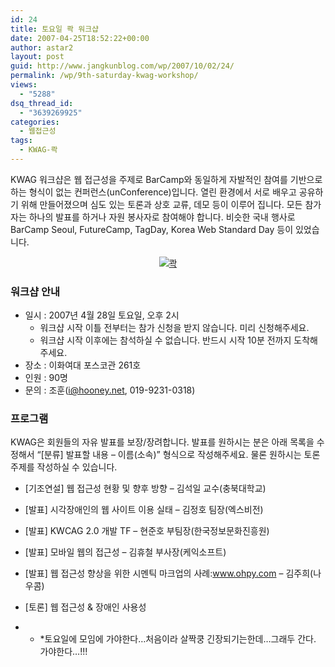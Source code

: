 ```yaml
---
id: 24
title: 토요일 콱 워크샵
date: 2007-04-25T18:52:22+00:00
author: astar2
layout: post
guid: http://www.jangkunblog.com/wp/2007/10/02/24/
permalink: /wp/9th-saturday-kwag-workshop/
views:
  - "5288"
dsq_thread_id:
  - "3639269925"
categories:
  - 웹접근성
tags:
  - KWAG-콱
---
```

KWAG 워크샵은 웹 접근성을 주제로 BarCamp와 동일하게 자발적인 참여를 기반으로 하는 형식이 없는 컨퍼런스(unConference)입니다. 열린 환경에서 서로 배우고 공유하기 위해 만들어졌으며 심도 있는 토론과 상호 교류, 데모 등이 이루어 집니다. 모든 참가자는 하나의 발표를 하거나 자원 봉사자로 참여해야 합니다. 비슷한 국내 행사로 BarCamp Seoul, FutureCamp, TagDay, Korea Web Standard Day 등이 있었습니다.

<p style="text-align:center;">
  <a href="http://www.jangkunblog.com/wp/wp-content/uploads/2007/10/04.jpg" title="콱"><img src="http://www.jangkunblog.com/wp/wp-content/uploads/2007/10/04.jpg" alt="콱" /></a>
</p>

### 워크샵 안내

  * 일시 : 2007년 4월 28일 토요일, 오후 2시 
      * 워크샵 시작 이틀 전부터는 참가 신청을 받지 않습니다. 미리 신청해주세요.
      * 워크샵 시작 이후에는 참석하실 수 없습니다. 반드시 시작 10분 전까지 도착해주세요.
  * 장소 : 이화여대 포스코관 261호
  * 인원 : 90명
  * 문의 : 조훈(i@hooney.net, 019-9231-0318)

### 프로그램

KWAG은 회원들의 자유 발표를 보장/장려합니다. 발표를 원하시는 분은 아래 목록을 수정해서 &#8220;[분류] 발표할 내용 &#8211; 이름(소속)&#8221; 형식으로 작성해주세요. 물론 원하시는 토론 주제를 작성하실 수 있습니다.

  * [기조연설] 웹 접근성 현황 및 향후 방향 &#8211; 김석일 교수(충북대학교)
  * [발표] 시각장애인의 웹 사이트 이용 실태 &#8211; 김정호 팀장(엑스비전)
  * [발표] KWCAG 2.0 개발 TF &#8211; 현준호 부팀장(한국정보문화진흥원)
  * [발표] 모바일 웹의 접근성 &#8211; 김휴철 부사장(케익소프트)
  * [발표] 웹 접근성 향상을 위한 시멘틱 마크업의 사례:www.ohpy.com &#8211; 김주희(나우콤)
  * [토론] 웹 접근성 & 장애인 사용성

* * *토요일에 모임에 가야한다&#8230;처음이라 살짝쿵 긴장되기는한데&#8230;그래두 간다. 가야한다&#8230;!!!</p>